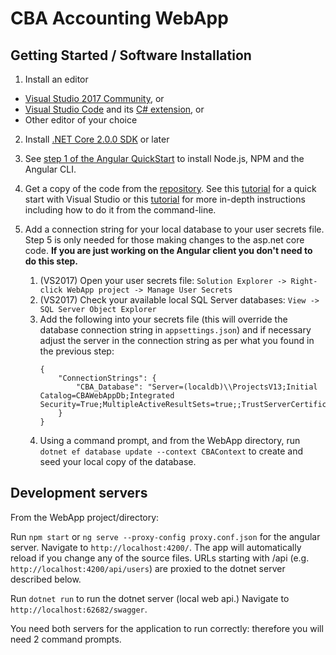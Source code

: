 # CBA Accounting WebApp

## Getting Started / Software Installation
1. Install an editor
  * [Visual Studio 2017 Community](https://docs.microsoft.com/en-us/visualstudio/install/install-visual-studio), or
  * [Visual Studio Code](https://code.visualstudio.com/) and its [C# extension](https://marketplace.visualstudio.com/items?itemName=ms-vscode.csharp), or
  * Other editor of your choice
2. Install [.NET Core 2.0.0 SDK](https://www.microsoft.com/net/core) or later
3. See [step 1 of the Angular QuickStart](https://angular.io/guide/quickstart) to install Node.js, NPM and the Angular CLI.
4. Get a copy of the code from the [repository](https://cbanewzealand.visualstudio.com/Accounting%20Software/_git/CBA%20Accounting). See this [tutorial](https://docs.microsoft.com/en-us/vsts/git/gitquickstart?tabs=visual-studio) 
for a quick start with Visual Studio or this [tutorial](https://docs.microsoft.com/en-us/vsts/git/tutorial/clone?tabs=command-line) 
for more in-depth instructions including how to do it from the command-line.

5. Add a connection string for your local database to your user secrets file. Step 5 is only needed for those making changes to the asp.net core code. **If you are just working on the Angular client you don't need to do this step.**
	1. (VS2017) Open your user secrets file: `Solution Explorer -> Right-click WebApp project -> Manage User Secrets`
	2. (VS2017) Check your available local SQL Server databases: `View -> SQL Server Object Explorer`
	3. Add the following into your secrets file (this will override the database connection string in `appsettings.json`) and if necessary adjust the server in the connection string as per what you found in the previous step:
		```
		{
			"ConnectionStrings": {
				"CBA_Database": "Server=(localdb)\\ProjectsV13;Initial Catalog=CBAWebAppDb;Integrated Security=True;MultipleActiveResultSets=true;;TrustServerCertificate=True;ApplicationIntent=ReadWrite;MultiSubnetFailover=False;"
			}
		}
		```
	4. Using a command prompt, and from the WebApp directory, run `dotnet ef database update --context CBAContext` to create and seed your local copy of the database.

## Development servers
From the WebApp project/directory:

Run `npm start` or `ng serve --proxy-config proxy.conf.json` for the angular server. 
Navigate to `http://localhost:4200/`. The app will automatically reload if you change any of the source files. 
URLs starting with /api (e.g. `http://localhost:4200/api/users`) are proxied to the dotnet server described below.

Run `dotnet run` to run the dotnet server (local web api.) Navigate to `http://localhost:62682/swagger`.

You need both servers for the application to run correctly: therefore you will need 2 command prompts.

